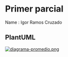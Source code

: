 # Primer parcial

Name : Igor Ramos Cruzado
 
## PlantUML 

[![diagrama-promedio.png](https://i.postimg.cc/B68N2rRH/diagrama-promedio.png)](https://postimg.cc/LYpzpb98)


